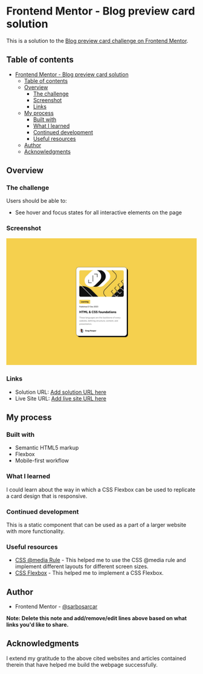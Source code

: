 # Frontend Mentor - Blog preview card solution

This is a solution to the [Blog preview card challenge on Frontend Mentor](https://www.frontendmentor.io/challenges/blog-preview-card-ckPaj01IcS).

## Table of contents

- [Frontend Mentor - Blog preview card solution](#frontend-mentor---blog-preview-card-solution)
  - [Table of contents](#table-of-contents)
  - [Overview](#overview)
    - [The challenge](#the-challenge)
    - [Screenshot](#screenshot)
    - [Links](#links)
  - [My process](#my-process)
    - [Built with](#built-with)
    - [What I learned](#what-i-learned)
    - [Continued development](#continued-development)
    - [Useful resources](#useful-resources)
  - [Author](#author)
  - [Acknowledgments](#acknowledgments)

## Overview

### The challenge

Users should be able to:

- See hover and focus states for all interactive elements on the page

### Screenshot

![](./assets/images/desktop-design.jpg)

### Links

- Solution URL: [Add solution URL here](https://github.com/sarcarsarbo/Flexbox-Card)
- Live Site URL: [Add live site URL here](https://flexbox-card.onrender.com)

## My process

### Built with

- Semantic HTML5 markup
- Flexbox
- Mobile-first workflow

### What I learned

I could learn about the way in which a CSS Flexbox can be used to replicate a card design that is responsive.

### Continued development

This is a static component that can be used as a part of a larger website with more functionality.

### Useful resources

- [CSS @media Rule](https://developer.mozilla.org/en-US/docs/Web/CSS/@media) - This helped me to use the CSS @media rule and implement different layouts for different screen sizes.
- [CSS Flexbox](https://developer.mozilla.org/en-US/docs/Learn/CSS/CSS_layout/Flexbox) - This helped me to implement a CSS Flexbox.

## Author

- Frontend Mentor - [@sarbosarcar](https://www.frontendmentor.io/profile/sarbosarcar)

**Note: Delete this note and add/remove/edit lines above based on what links you'd like to share.**

## Acknowledgments

I extend my gratitude to the above cited websites and articles contained therein that have helped me build the webpage successfully.
